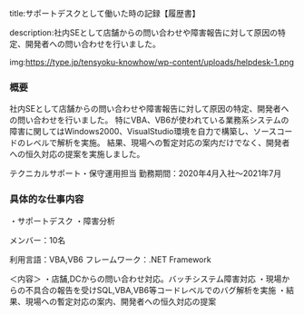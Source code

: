 
title:サポートデスクとして働いた時の記録【履歴書】

description:社内SEとして店舗からの問い合わせや障害報告に対して原因の特定、開発者への問い合わせを行いました。

img:https://type.jp/tensyoku-knowhow/wp-content/uploads/helpdesk-1.png



### 概要

社内SEとして店舗からの問い合わせや障害報告に対して原因の特定、開発者への問い合わせを行いました。
特にVBA、VB6が使われている業務系システムの障害に関してはWindows2000、VisualStudio環境を自力で構築し、ソースコードのレベルで解析を実施。
結果、現場への暫定対応の案内だけでなく、開発者への恒久対応の提案を実施しました。



テクニカルサポート・保守運用担当
勤務期間：2020年4月入社～2021年7月

### 具体的な仕事内容
・サポートデスク
・障害分析

メンバー：10名

利用言語：VBA,VB6
フレームワーク：.NET Framework


＜内容＞
・店舗,DCからの問い合わせ対応。バッチシステム障害対応
・現場からの不具合の報告を受けSQL,VBA,VB6等コードレベルでのバグ解析を実施
・結果、現場への暫定対応の案内、開発者への恒久対応の提案
